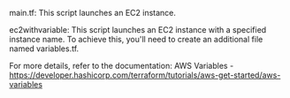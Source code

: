 main.tf: This script launches an EC2 instance.

ec2withvariable: This script launches an EC2 instance with a specified instance name. To achieve this, you'll need to create an additional file named variables.tf.

For more details, refer to the documentation: AWS Variables - https://developer.hashicorp.com/terraform/tutorials/aws-get-started/aws-variables
